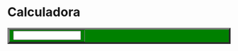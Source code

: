 # Calculadora
<html>
  <CENTER>
    <FORM NAME="Calc">
      <TABLE BORDER=4 WIDTH="155" bgcolor="green">
	<TR>
		<TD ALIGN="CENTER">
			<INPUT TYPE="text"  NAME="Input" SIZE="16">
		  </TD>
  </TR>
      </TABLE>
    </FORM>
  </CENTER>
</html>
